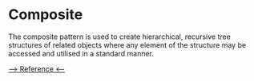 # Composite

 The composite pattern is used to create hierarchical, recursive tree structures of related objects where any element of the structure may be accessed and utilised in a standard manner.

[--> Reference <--](http://www.blackwasp.co.uk/Composite.aspx)
